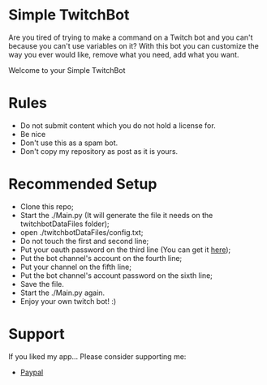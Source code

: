 # Simple TwitchBot
Are you tired of trying to make a command on a Twitch bot and you can't because you can't use variables on it?
With this bot you can customize the way you ever would like, remove what you need, add what you want.

Welcome to your Simple TwitchBot

# Rules
* Do not submit content which you do not hold a license for.
* Be nice
* Don't use this as a spam bot.
* Don't copy my repository as post as it is yours.

# Recommended Setup
* Clone this repo;
* Start the ./Main.py (It will generate the file it needs on the twitchbotDataFiles folder);
* open ./twitchbotDataFiles/config.txt;
* Do not touch the first and second line;
* Put your oauth password on the third line (You can get it [here](https://twitchapps.com/tmi/));
* Put the bot channel's account on the fourth line;
* Put your channel on the fifth line;
* Put the bot channel's account password on the sixth line;
* Save the file.
* Start the ./Main.py again.
* Enjoy your own twitch bot! :)

# Support
If you liked my app...
Please consider supporting me:
* [Paypal](https://streamelements.com/christopherldo/tip)

